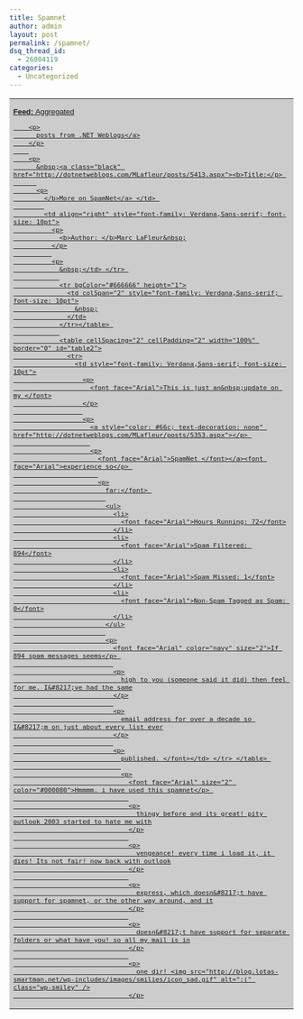 ```yaml
---
title: Spamnet
author: admin
layout: post
permalink: /spamnet/
dsq_thread_id:
  - 26004119
categories:
  - Uncategorized
---
```

<table cellSpacing="0" cellPadding="0" width="100%" bgColor="#cccccc" border="0" id="table1">
  <tr>
    <td style="font-family: Verdana,Sans-serif; font-size: 10pt">
      <p>
        <a class="black" href="http://DotNetWebLogs.com"><b>Feed: </b>Aggregated</p> 
        
        <p>
          posts from .NET Weblogs</a>
        </p>
        
        <p>
          &nbsp;<a class="black" href="http://dotnetweblogs.com/MLafleur/posts/5413.aspx"><b>Title:</p> 
          
          <p>
            </b>More on SpamNet</a> </td> 
            
            <td align="right" style="font-family: Verdana,Sans-serif; font-size: 10pt">
              <p>
                <b>Author: </b>Marc LaFleur&nbsp;
              </p>
              
              <p>
                &nbsp;</td> </tr> 
                
                <tr bgColor="#666666" height="1">
                  <td colSpan="2" style="font-family: Verdana,Sans-serif; font-size: 10pt">
                    &nbsp;
                  </td>
                </tr></table> 
                
                <table cellSpacing="2" cellPadding="2" width="100%" border="0" id="table2">
                  <tr>
                    <td style="font-family: Verdana,Sans-serif; font-size: 10pt">
                      <p>
                        <font face="Arial">This is just an&nbsp;update on my </font>
                      </p>
                      
                      <p>
                        <a style="color: #66c; text-decoration: none" href="http://dotnetweblogs.com/MLafleur/posts/5353.aspx"></p> 
                        
                        <p>
                          <font face="Arial">SpamNet </font></a><font face="Arial">experience so</p> 
                          
                          <p>
                            far:</font> 
                            
                            <ul>
                              <li>
                                <font face="Arial">Hours Running: 72</font>
                              </li>
                              <li>
                                <font face="Arial">Spam Filtered: 894</font>
                              </li>
                              <li>
                                <font face="Arial">Spam Missed: 1</font>
                              </li>
                              <li>
                                <font face="Arial">Non-Spam Tagged as Spam: 0</font>
                              </li>
                            </ul>
                            
                            <p>
                              <font face="Arial" color="navy" size="2">If 894 spam messages seems</p> 
                              
                              <p>
                                high to you (someone said it did) then feel for me. I&#8217;ve had the same
                              </p>
                              
                              <p>
                                email address for over a decade so I&#8217;m on just about every list ever
                              </p>
                              
                              <p>
                                published. </font></td> </tr> </table> 
                                
                                <p>
                                  <font face="Arial" size="2" color="#000080">Hmmmm. i have used this spamnet</p> 
                                  
                                  <p>
                                    thingy before and its great! pity outlook 2003 started to hate me with
                                  </p>
                                  
                                  <p>
                                    vengeance! every time i load it, it dies! Its not fair! now back with outlook
                                  </p>
                                  
                                  <p>
                                    express, which doesn&#8217;t have support for spamnet, or the other way around, and it
                                  </p>
                                  
                                  <p>
                                    doesn&#8217;t have support for separate folders or what have you! so all my mail is in
                                  </p>
                                  
                                  <p>
                                    one dir! <img src="http://blog.lotas-smartman.net/wp-includes/images/smilies/icon_sad.gif" alt=":(" class="wp-smiley" />
                                  </p>